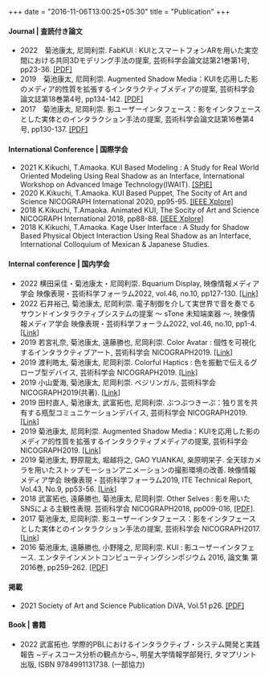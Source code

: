 +++
date = "2016-11-06T13:00:25+05:30"
title = "Publication"
+++


#### Journal | 査読付き論文
- 2022　菊池康太, 尼岡利崇. FabKUI : KUIとスマートフォンARを用いた実空間における共同3Dモデリング手法の提案, 芸術科学会論文誌第21巻第1号, pp23-36. [[PDF]](https://www.art-science.org/journal/v21n1/v21n1pp23/artsci-v21n1pp23.pdf)
- 2019　菊池康太, 尼岡利崇. Augmented Shadow Media：KUIを応用した影のメディア的性質を拡張するインタラクティブメディアの提案, 芸術科学会論文誌第18巻第4号, pp134-142. [[PDF]](art-science.org/journal/v18n4/v18n4pp134/artsci-v18n4pp134.pdf)
- 2017　菊池康太, 尼岡利崇. 影ユーザーインタフェース：影をインタフェースとした実体とのインタラクション手法の提案, 芸術科学会論文誌第16巻第4号, pp130-137. [[PDF]](https://www.art-science.org/journal/v16n4/v16n4pp130/artsci-v16n4pp130.pdf)

#### International Conference | 国際学会
- 2021 K.Kikuchi, T.Amaoka. KUI Based Modeling : A Study for Real World Oriented Modeling Using Real Shadow as an Interface, International Workshop on Advanced Image Technology(IWAIT). [[SPIE]](https://www.spiedigitallibrary.org/conference-proceedings-of-spie/11766/117661R/KUI-based-modeling--a-study-for-real-world-oriented/10.1117/12.2591011.short?SSO=1)
- 2020 K.Kikuchi, T.Amaoka. KUI Based Puppet, The Socity of Art and Science NICOGRAPH International 2020, pp95-95. [[IEEE Xplore]](https://ieeexplore.ieee.org/document/9122370)
- 2018 K.Kikuchi, T.Amaoka. Animated KUI, The Socity of Art and Science NICOGRAPH International 2018, pp88-88. [[IEEE Xplore]](https://ieeexplore.ieee.org/document/8444807)
- 2018 K.Kikuchi, T.Amaoka. Kage User Interface : A Study for Shadow Based Physical Object Interaction Using Real Shadow as an Interface, International Colloquium of Mexican & Japanese Studies.

<!-- #### Domestic conference | 国内学会 -->
#### Internal conference | 国内学会
- 2022 横田采佳・菊池康太・尼岡利崇. Bquarium Display, 映像情報メディア学会 映像表現・芸術科学フォーラム2022, vol.46, no.10, pp127-130. [[Link]](https://www.ite.or.jp/ken/paper/20220308DA9u/)
- 2022 石井裕己, 菊池康太, 尼岡利崇. 電子制御を介して実世界で音を奏でるサウンドインタラクティブシステムの提案 ～ sTone 未知端楽器 ～, 映像情報メディア学会 映像表現・芸術科学フォーラム2022, vol.46, no.10, pp1-4. [[Link]](https://www.ite.or.jp/ken/paper/20220308hA9u/)
- 2019 若宮礼奈, 菊池康太, 遠藤勝也, 尼岡利崇. Color Avatar : 個性を可視化するインタラクティブアート, 芸術科学会 NICOGRAPH2019. [[Link]](https://www.art-science.org/nicograph/nico2019/program.html)
- 2019 渡利皓太, 菊池康太, 尼岡利崇. Colorful Haptics : 色を振動で伝えるグローブ型デバイス, 芸術科学会 NICOGRAPH2019. [[Link]](https://www.art-science.org/nicograph/nico2019/program.html)
- 2019 小山愛海, 菊池康太, 尼岡利崇. ベジリンガル, 芸術科学会 NICOGRAPH2019(共著). [[Link]](https://www.art-science.org/nicograph/nico2019/program.html)
- 2019 田村直人, 菊池康太, 武富拓也, 尼岡利崇. ぶつぶつきーぷ：独り言を共有する瓶型コミュニケーションデバイス, 芸術科学会 NICOGRAPH2019. [[Link]](https://www.art-science.org/nicograph/nico2019/program.html)
- 2019 菊池康太, 尼岡利崇. Augmented Shadow Media：KUIを応用した影のメディア的性質を拡張するインタラクティブメディアの提案, 芸術科学会 NICOGRAPH2019. [[Link]](https://www.art-science.org/nicograph/nico2019/)
- 2019 菊池康太, 野原龍太, 堀越将之, GAO YUANKAI, 桒原明栄子. 全天球カメラを用いたストップモーションアニメーションの撮影環境の改善. 映像情報メディア学会 映像表現・芸術科学フォーラム2019, ITE Technical Report, Vol.43, No.9, pp53-56. [[Link]](https://www.ite.or.jp/ken/paper/20190312uA7H/)
- 2018 武富拓也, 遠藤勝也, 菊池康太, 尼岡利崇. Other Selves : 影を用いたSNSによる主観性表現. 芸術科学会 NICOGRAPH2018, pp009-016, [[PDF]](https://assets.ctfassets.net/jpru9tuejkni/5VGEqC9lYBslM2eLweLyjV/ea9f649e7f5ed4935f1016d4efb53104/OtherSelves.pdf).
- 2017 菊池康太, 尼岡利崇. 影ユーザーインタフェース：影をインタフェースとした実体とのインタラクション手法の提案, 芸術科学会 NICOGRAPH2017. [[Link]](https://art-science.org/nicograph/nico2017/)
- 2016 菊池康太, 遠藤勝也, 小野隆之, 尼岡利崇. KUI : 影ユーザーインタフェース. エンタテインメントコンピューティングシンポジウム 2016, 論文集 第2016巻, pp259–262. [[PDF]](https://downloads.ctfassets.net/jpru9tuejkni/5gBe1swAGQoETz0MlfW1uS/e128222d89e63b6bfaeea0dafd026166/KUI.pdf)


#### 掲載
- 2021 Society of Art and Science Publication DiVA, Vol.51 p26. [[PDF]](https://art-science.org/diva/pdf/diva51-hq.pdf#page=26)

#### Book | 書籍
- 2022 武富拓也. 学際的PBLにおけるインタラクティブ・システム開発と実践報告 ~ディスコース分析の観点から~, 明星大学情報学部発行, タマプリント出版, ISBN 9784991131738. (一部協力)
